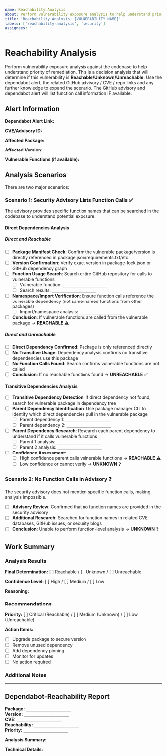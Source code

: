 ```yaml
---
name: Reachability Analysis
about: Perform vulnerability exposure analysis to help understand priority of remediation
title: 'Reachability Analysis: [VULNERABILITY_NAME]'
labels: ['reachability-analysis', 'security']
assignees: ''
---
```


# Reachability Analysis

Perform vulnerability exposure analysis against the codebase to help understand priority of remediation. This is a decision analysis that will determine if this vulnerability is **Reachable/Unknown/Unreachable**. Use the dependabot alert, the related GitHub advisory / CVE / repo links and any further knowledge to expand the scenario. The GitHub advisory and dependabot alert will list function call information IF available.

## Alert Information

**Dependabot Alert Link:** 
<!-- Paste the dependabot alert link here -->

**CVE/Advisory ID:** 
<!-- e.g., CVE-2019-10744, GHSA-jf85-cpcp-j695 -->

**Affected Package:** 
<!-- e.g., lodash -->

**Affected Version:** 
<!-- e.g., 4.17.11 -->

**Vulnerable Functions (if available):** 
<!-- List the vulnerable function names from the advisory -->

## Analysis Scenarios

There are two major scenarios:

### Scenario 1: Security Advisory Lists Function Calls ✅

The advisory provides specific function names that can be searched in the codebase to understand potential exposure.

#### Direct Dependencies Analysis

##### Direct and Reachable
- [ ] **Package Manifest Check**: Confirm the vulnerable package/version is directly referenced in package.json/requirements.txt/etc.
- [ ] **Version Confirmation**: Verify exact version in package-lock.json or GitHub dependency graph
- [ ] **Function Usage Search**: Search entire GitHub repository for calls to vulnerable functions
  - [ ] Vulnerable function: `____________________`
  - [ ] Search results: `____________________`
- [ ] **Namespace/Import Verification**: Ensure function calls reference the vulnerable dependency (not same-named functions from other packages)
  - [ ] Import/namespace analysis: `____________________`
- [ ] **Conclusion**: If vulnerable functions are called from the vulnerable package → **REACHABLE** ⚠️

##### Direct and Unreachable  
- [ ] **Direct Dependency Confirmed**: Package is only referenced directly
- [ ] **No Transitive Usage**: Dependency analysis confirms no transitive dependencies use this package
- [ ] **No Function Calls Found**: Search confirms vulnerable functions are not called
- [ ] **Conclusion**: If no reachable functions found → **UNREACHABLE** ✅

#### Transitive Dependencies Analysis

- [ ] **Transitive Dependency Detection**: If direct dependency not found, search for vulnerable package in dependency tree
- [ ] **Parent Dependency Identification**: Use package manager CLI to identify which direct dependencies pull in the vulnerable package
  - [ ] Parent dependency 1: `____________________`
  - [ ] Parent dependency 2: `____________________`
- [ ] **Parent Dependency Research**: Research each parent dependency to understand if it calls vulnerable functions
  - [ ] Parent 1 analysis: `____________________`
  - [ ] Parent 2 analysis: `____________________`
- [ ] **Confidence Assessment**: 
  - [ ] High confidence parent calls vulnerable functions → **REACHABLE** ⚠️
  - [ ] Low confidence or cannot verify → **UNKNOWN** ❓

### Scenario 2: No Function Calls in Advisory ❓

The security advisory does not mention specific function calls, making analysis impossible.

- [ ] **Advisory Review**: Confirmed that no function names are provided in the security advisory
- [ ] **Additional Research**: Searched for function names in related CVE databases, GitHub issues, or security blogs
- [ ] **Conclusion**: Unable to perform function-level analysis → **UNKNOWN** ❓

## Work Summary

### Analysis Results

**Final Determination:** [ ] Reachable / [ ] Unknown / [ ] Unreachable

**Confidence Level:** [ ] High / [ ] Medium / [ ] Low

**Reasoning:**
<!-- Provide detailed explanation of your analysis and conclusion -->

### Recommendations

**Priority:** [ ] Critical (Reachable) / [ ] Medium (Unknown) / [ ] Low (Unreachable)

**Action Items:**
- [ ] Upgrade package to secure version
- [ ] Remove unused dependency  
- [ ] Add dependency pinning
- [ ] Monitor for updates
- [ ] No action required

### Additional Notes

<!-- Any additional context, limitations of analysis, or areas for future investigation -->

---

## Dependabot-Reachability Report

**Package:** `____________________`  
**Version:** `____________________`  
**CVE:** `____________________`  
**Reachability:** `____________________`  
**Priority:** `____________________`  

**Analysis Summary:**
<!-- Brief summary for stakeholders -->

**Technical Details:**
<!-- Technical findings for development team -->